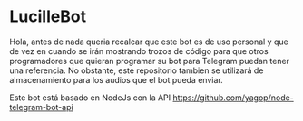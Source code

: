# LucilleBot

Hola, antes de nada queria recalcar que este bot es de uso personal y que de vez en cuando se irán mostrando trozos de código para que otros programadores que quieran programar su bot para Telegram puedan tener una referencia.
No obstante, este repositorio tambien se utilizará de almacenamiento para los audios que el bot pueda enviar.

Este bot está basado en NodeJs con la API https://github.com/yagop/node-telegram-bot-api
